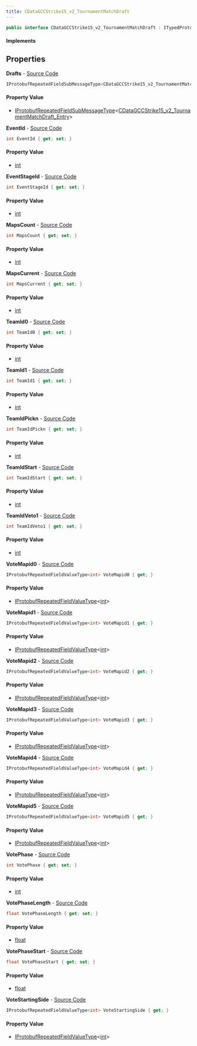 ```yaml
---
title: CDataGCCStrike15_v2_TournamentMatchDraft
---
```


```csharp
public interface CDataGCCStrike15_v2_TournamentMatchDraft : ITypedProtobuf<CDataGCCStrike15_v2_TournamentMatchDraft>, INativeHandle
```

#### Implements

## Properties

**Drafts** - [Source Code](https://github.com/swiftly-solution/swiftlys2/blob/master/managed/src/SwiftlyS2.Generated/Protobufs/Interfaces/CDataGCCStrike15_v2_TournamentMatchDraft.cs#L40)

```csharp
IProtobufRepeatedFieldSubMessageType<CDataGCCStrike15_v2_TournamentMatchDraft_Entry> Drafts { get; }
```

#### Property Value

- [IProtobufRepeatedFieldSubMessageType](/docs/api/shared/netmessages/iprotobufrepeatedfieldsubmessagetype-1)<[CDataGCCStrike15_v2_TournamentMatchDraft_Entry](/docs/api/shared/protobufdefinitions/cdatagccstrike15_v2_tournamentmatchdraft_entry)>

**EventId** - [Source Code](https://github.com/swiftly-solution/swiftlys2/blob/master/managed/src/SwiftlyS2.Generated/Protobufs/Interfaces/CDataGCCStrike15_v2_TournamentMatchDraft.cs#L13)

```csharp
int EventId { get; set; }
```

#### Property Value

- [int](https://learn.microsoft.com/dotnet/api/system.int32)

**EventStageId** - [Source Code](https://github.com/swiftly-solution/swiftlys2/blob/master/managed/src/SwiftlyS2.Generated/Protobufs/Interfaces/CDataGCCStrike15_v2_TournamentMatchDraft.cs#L16)

```csharp
int EventStageId { get; set; }
```

#### Property Value

- [int](https://learn.microsoft.com/dotnet/api/system.int32)

**MapsCount** - [Source Code](https://github.com/swiftly-solution/swiftlys2/blob/master/managed/src/SwiftlyS2.Generated/Protobufs/Interfaces/CDataGCCStrike15_v2_TournamentMatchDraft.cs#L25)

```csharp
int MapsCount { get; set; }
```

#### Property Value

- [int](https://learn.microsoft.com/dotnet/api/system.int32)

**MapsCurrent** - [Source Code](https://github.com/swiftly-solution/swiftlys2/blob/master/managed/src/SwiftlyS2.Generated/Protobufs/Interfaces/CDataGCCStrike15_v2_TournamentMatchDraft.cs#L28)

```csharp
int MapsCurrent { get; set; }
```

#### Property Value

- [int](https://learn.microsoft.com/dotnet/api/system.int32)

**TeamId0** - [Source Code](https://github.com/swiftly-solution/swiftlys2/blob/master/managed/src/SwiftlyS2.Generated/Protobufs/Interfaces/CDataGCCStrike15_v2_TournamentMatchDraft.cs#L19)

```csharp
int TeamId0 { get; set; }
```

#### Property Value

- [int](https://learn.microsoft.com/dotnet/api/system.int32)

**TeamId1** - [Source Code](https://github.com/swiftly-solution/swiftlys2/blob/master/managed/src/SwiftlyS2.Generated/Protobufs/Interfaces/CDataGCCStrike15_v2_TournamentMatchDraft.cs#L22)

```csharp
int TeamId1 { get; set; }
```

#### Property Value

- [int](https://learn.microsoft.com/dotnet/api/system.int32)

**TeamIdPickn** - [Source Code](https://github.com/swiftly-solution/swiftlys2/blob/master/managed/src/SwiftlyS2.Generated/Protobufs/Interfaces/CDataGCCStrike15_v2_TournamentMatchDraft.cs#L37)

```csharp
int TeamIdPickn { get; set; }
```

#### Property Value

- [int](https://learn.microsoft.com/dotnet/api/system.int32)

**TeamIdStart** - [Source Code](https://github.com/swiftly-solution/swiftlys2/blob/master/managed/src/SwiftlyS2.Generated/Protobufs/Interfaces/CDataGCCStrike15_v2_TournamentMatchDraft.cs#L31)

```csharp
int TeamIdStart { get; set; }
```

#### Property Value

- [int](https://learn.microsoft.com/dotnet/api/system.int32)

**TeamIdVeto1** - [Source Code](https://github.com/swiftly-solution/swiftlys2/blob/master/managed/src/SwiftlyS2.Generated/Protobufs/Interfaces/CDataGCCStrike15_v2_TournamentMatchDraft.cs#L34)

```csharp
int TeamIdVeto1 { get; set; }
```

#### Property Value

- [int](https://learn.microsoft.com/dotnet/api/system.int32)

**VoteMapid0** - [Source Code](https://github.com/swiftly-solution/swiftlys2/blob/master/managed/src/SwiftlyS2.Generated/Protobufs/Interfaces/CDataGCCStrike15_v2_TournamentMatchDraft.cs#L43)

```csharp
IProtobufRepeatedFieldValueType<int> VoteMapid0 { get; }
```

#### Property Value

- [IProtobufRepeatedFieldValueType](/docs/api/shared/netmessages/iprotobufrepeatedfieldvaluetype-1)<[int](https://learn.microsoft.com/dotnet/api/system.int32)>

**VoteMapid1** - [Source Code](https://github.com/swiftly-solution/swiftlys2/blob/master/managed/src/SwiftlyS2.Generated/Protobufs/Interfaces/CDataGCCStrike15_v2_TournamentMatchDraft.cs#L46)

```csharp
IProtobufRepeatedFieldValueType<int> VoteMapid1 { get; }
```

#### Property Value

- [IProtobufRepeatedFieldValueType](/docs/api/shared/netmessages/iprotobufrepeatedfieldvaluetype-1)<[int](https://learn.microsoft.com/dotnet/api/system.int32)>

**VoteMapid2** - [Source Code](https://github.com/swiftly-solution/swiftlys2/blob/master/managed/src/SwiftlyS2.Generated/Protobufs/Interfaces/CDataGCCStrike15_v2_TournamentMatchDraft.cs#L49)

```csharp
IProtobufRepeatedFieldValueType<int> VoteMapid2 { get; }
```

#### Property Value

- [IProtobufRepeatedFieldValueType](/docs/api/shared/netmessages/iprotobufrepeatedfieldvaluetype-1)<[int](https://learn.microsoft.com/dotnet/api/system.int32)>

**VoteMapid3** - [Source Code](https://github.com/swiftly-solution/swiftlys2/blob/master/managed/src/SwiftlyS2.Generated/Protobufs/Interfaces/CDataGCCStrike15_v2_TournamentMatchDraft.cs#L52)

```csharp
IProtobufRepeatedFieldValueType<int> VoteMapid3 { get; }
```

#### Property Value

- [IProtobufRepeatedFieldValueType](/docs/api/shared/netmessages/iprotobufrepeatedfieldvaluetype-1)<[int](https://learn.microsoft.com/dotnet/api/system.int32)>

**VoteMapid4** - [Source Code](https://github.com/swiftly-solution/swiftlys2/blob/master/managed/src/SwiftlyS2.Generated/Protobufs/Interfaces/CDataGCCStrike15_v2_TournamentMatchDraft.cs#L55)

```csharp
IProtobufRepeatedFieldValueType<int> VoteMapid4 { get; }
```

#### Property Value

- [IProtobufRepeatedFieldValueType](/docs/api/shared/netmessages/iprotobufrepeatedfieldvaluetype-1)<[int](https://learn.microsoft.com/dotnet/api/system.int32)>

**VoteMapid5** - [Source Code](https://github.com/swiftly-solution/swiftlys2/blob/master/managed/src/SwiftlyS2.Generated/Protobufs/Interfaces/CDataGCCStrike15_v2_TournamentMatchDraft.cs#L58)

```csharp
IProtobufRepeatedFieldValueType<int> VoteMapid5 { get; }
```

#### Property Value

- [IProtobufRepeatedFieldValueType](/docs/api/shared/netmessages/iprotobufrepeatedfieldvaluetype-1)<[int](https://learn.microsoft.com/dotnet/api/system.int32)>

**VotePhase** - [Source Code](https://github.com/swiftly-solution/swiftlys2/blob/master/managed/src/SwiftlyS2.Generated/Protobufs/Interfaces/CDataGCCStrike15_v2_TournamentMatchDraft.cs#L64)

```csharp
int VotePhase { get; set; }
```

#### Property Value

- [int](https://learn.microsoft.com/dotnet/api/system.int32)

**VotePhaseLength** - [Source Code](https://github.com/swiftly-solution/swiftlys2/blob/master/managed/src/SwiftlyS2.Generated/Protobufs/Interfaces/CDataGCCStrike15_v2_TournamentMatchDraft.cs#L70)

```csharp
float VotePhaseLength { get; set; }
```

#### Property Value

- [float](https://learn.microsoft.com/dotnet/api/system.single)

**VotePhaseStart** - [Source Code](https://github.com/swiftly-solution/swiftlys2/blob/master/managed/src/SwiftlyS2.Generated/Protobufs/Interfaces/CDataGCCStrike15_v2_TournamentMatchDraft.cs#L67)

```csharp
float VotePhaseStart { get; set; }
```

#### Property Value

- [float](https://learn.microsoft.com/dotnet/api/system.single)

**VoteStartingSide** - [Source Code](https://github.com/swiftly-solution/swiftlys2/blob/master/managed/src/SwiftlyS2.Generated/Protobufs/Interfaces/CDataGCCStrike15_v2_TournamentMatchDraft.cs#L61)

```csharp
IProtobufRepeatedFieldValueType<int> VoteStartingSide { get; }
```

#### Property Value

- [IProtobufRepeatedFieldValueType](/docs/api/shared/netmessages/iprotobufrepeatedfieldvaluetype-1)<[int](https://learn.microsoft.com/dotnet/api/system.int32)>

